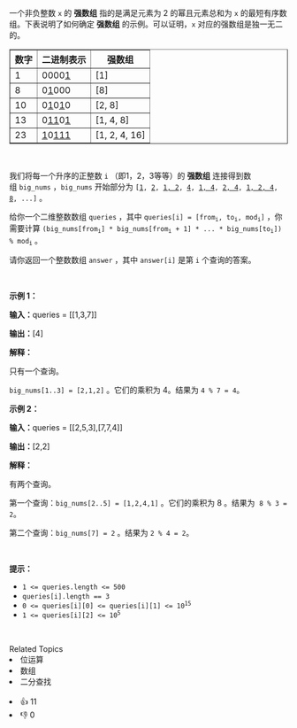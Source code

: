 <p>一个非负整数 <code>x</code>&nbsp;的 <strong>强数组</strong>&nbsp;指的是满足元素为 2 的幂且元素总和为 <code>x</code> 的最短有序数组。下表说明了如何确定 <strong>强数组</strong> 的示例。可以证明，<code>x</code>&nbsp;对应的强数组是独一无二的。</p>

<table border="1"> 
 <tbody> 
  <tr> 
   <th>数字</th> 
   <th>二进制表示</th> 
   <th>强数组</th> 
  </tr> 
  <tr> 
   <td>1</td> 
   <td>0000<u>1</u></td> 
   <td>[1]</td> 
  </tr> 
  <tr> 
   <td>8</td> 
   <td>0<u>1</u>000</td> 
   <td>[8]</td> 
  </tr> 
  <tr> 
   <td>10</td> 
   <td>0<u>1</u>0<u>1</u>0</td> 
   <td>[2, 8]</td> 
  </tr> 
  <tr> 
   <td>13</td> 
   <td>0<u>11</u>0<u>1</u></td> 
   <td>[1, 4, 8]</td> 
  </tr> 
  <tr> 
   <td>23</td> 
   <td><u>1</u>0<u>111</u></td> 
   <td>[1, 2, 4, 16]</td> 
  </tr> 
 </tbody> 
</table>

<p>&nbsp;</p>

<p>我们将每一个升序的正整数 <code>i</code>&nbsp;（即1，2，3等等）的 <strong>强数组</strong>&nbsp;连接得到数组&nbsp;<code>big_nums</code>&nbsp;，<code>big_nums</code>&nbsp;开始部分为&nbsp;<code>[<u>1</u>, <u>2</u>, <u>1, 2</u>, <u>4</u>, <u>1, 4</u>, <u>2, 4</u>, <u>1, 2, 4</u>, <u>8</u>, ...]</code>&nbsp;。</p>

<p>给你一个二维整数数组&nbsp;<code>queries</code>&nbsp;，其中&nbsp;<code>queries[i] = [from<sub>i</sub>, to<sub>i</sub>, mod<sub>i</sub>]</code>&nbsp;，你需要计算&nbsp;<code>(big_nums[from<sub>i</sub>] * big_nums[from<sub>i</sub> + 1] * ... * big_nums[to<sub>i</sub>]) % mod<sub>i</sub></code>&nbsp;。</p>

<p>请你返回一个整数数组&nbsp;<code>answer</code>&nbsp;，其中&nbsp;<code>answer[i]</code>&nbsp;是第 <code>i</code>&nbsp;个查询的答案。</p>

<p>&nbsp;</p>

<p><strong>示例 1：</strong></p>

<p><b>输入：</b>queries = [[1,3,7]]</p>

<p><b>输出：</b>[4]</p>

<p><strong>解释：</strong></p>

<p>只有一个查询。</p>

<p><code>big_nums[1..3] = [2,1,2]</code>&nbsp;。它们的乘积为 4。结果为&nbsp;<code>4 % 7 = 4</code>。</p>

<p><strong>示例 2：</strong></p>

<p><b>输入：</b>queries = [[2,5,3],[7,7,4]]</p>

<p><b>输出：</b>[2,2]</p>

<p><strong>解释：</strong></p>

<p>有两个查询。</p>

<p>第一个查询：<code>big_nums[2..5] = [1,2,4,1]</code>&nbsp;。它们的乘积为 8 。结果为&nbsp; <code>8 % 3 = 2</code>。</p>

<p>第二个查询：<code>big_nums[7] = 2</code>&nbsp;。结果为 <code>2 % 4 = 2</code>。</p>

<p>&nbsp;</p>

<p><strong>提示：</strong></p>

<ul> 
 <li><code>1 &lt;= queries.length &lt;= 500</code></li> 
 <li><code>queries[i].length == 3</code></li> 
 <li><code>0 &lt;= queries[i][0] &lt;= queries[i][1] &lt;= 10<sup>15</sup></code></li> 
 <li><code>1 &lt;= queries[i][2] &lt;= 10<sup>5</sup></code></li> 
</ul>

<p>&nbsp;</p>

<div><div>Related Topics</div><div><li>位运算</li><li>数组</li><li>二分查找</li></div></div><br><div><li>👍 11</li><li>👎 0</li></div>